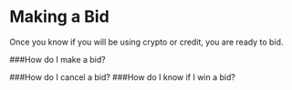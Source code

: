 

# Making a Bid

Once you know if you will be using crypto or credit, you are ready to bid. 

###How do I make a bid? 

###How do I cancel a bid? 
###How do I know if I win a bid?
